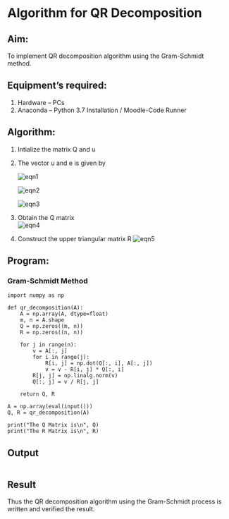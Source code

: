 # Algorithm for QR Decomposition
## Aim:
To implement QR decomposition algorithm using the Gram-Schmidt method.
## Equipment’s required:
1.	Hardware – PCs
2.	Anaconda – Python 3.7 Installation / Moodle-Code Runner
## Algorithm:
1.	Intialize the matrix Q and u
2.	The vector u and e is given by

    ![eqn1](./ex4.jpg)

    ![eqn2](./ex6.jpg)

    ![eqn3](./ex3.jpg)

3.	Obtain the Q matrix   
    ![eqn4](./ex1.jpg)
4.	Construct the upper triangular matrix R
    ![eqn5](./ex2.jpg)



## Program:
### Gram-Schmidt Method
```
import numpy as np

def qr_decomposition(A):
    A = np.array(A, dtype=float)
    m, n = A.shape
    Q = np.zeros((m, n))
    R = np.zeros((n, n))

    for j in range(n):
        v = A[:, j]
        for i in range(j):
            R[i, j] = np.dot(Q[:, i], A[:, j])
            v = v - R[i, j] * Q[:, i]
        R[j, j] = np.linalg.norm(v)
        Q[:, j] = v / R[j, j]
    
    return Q, R

A = np.array(eval(input()))
Q, R = qr_decomposition(A)

print("The Q Matrix is\n", Q)
print("The R Matrix is\n", R)
```

## Output
```

```

## Result
Thus the QR decomposition algorithm using the Gram-Schmidt process is written and verified the result.
